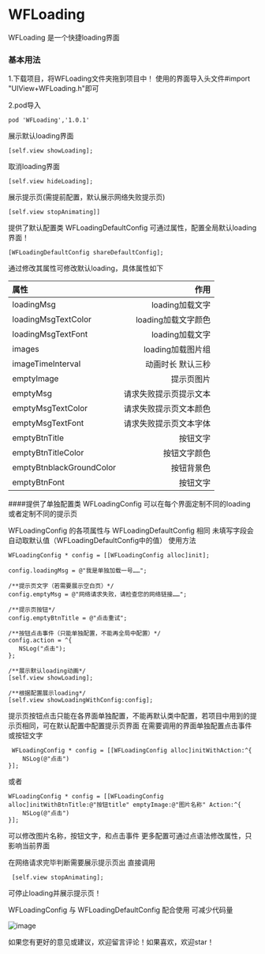 # WFLoading
WFLoading 是一个快捷loading界面

### 基本用法
1.下载项目，将WFLoading文件夹拖到项目中！
 使用的界面导入头文件#import "UIView+WFLoading.h"即可

2.pod导入

    pod 'WFLoading','1.0.1'

展示默认loading界面

    [self.view showLoading];


取消loading界面

	[self.view hideLoading];

展示提示页(需提前配置，默认展示网络失败提示页)
	
	[self.view stopAnimating]]


提供了默认配置类 WFLoadingDefaultConfig 可通过属性，配置全局默认loading界面！

    [WFLoadingDefaultConfig shareDefaultConfig];
    
 通过修改其属性可修改默认loading，具体属性如下

| 属性             	       | 作用                 | 
| :-------------	       | -------------:     | 
| loadingMsg               | loading加载文字       | 
| loadingMsgTextColor      | loading加载文字颜色    | 
| loadingMsgTextFont       | loading加载文字       | 
| images     			       | loading加载图片组      | 
| imageTimeInterval        | 动画时长 默认三秒       |  
| emptyImage               | 提示页图片             | 
| emptyMsg                 | 请求失败提示页提示文本   | 
| emptyMsgTextColor        | 请求失败提示页文本颜色   | 
| emptyMsgTextFont         | 请求失败提示页文本字体   | 
| emptyBtnTitle   	       | 按钮文字               | 
| emptyBtnTitleColor       | 按钮文字颜色           | 
| emptyBtnblackGroundColor |按钮背景色              |
| emptyBtnFont             | 按钮文字               | 


####提供了单独配置类 WFLoadingConfig 可以在每个界面定制不同的loading  或者定制不同的提示页

WFLoadingConfig 的各项属性与 WFLoadingDefaultConfig 相同 未填写字段会自动取默认值（WFLoadingDefaultConfig中的值）
使用方法

    WFLoadingConfig * config = [[WFLoadingConfig alloc]init];
    
    config.loadingMsg = @"我是单独加载一号……";
    
    /**提示页文字（若需要展示空白页）*/
    config.emptyMsg = @"网络请求失败，请检查您的网络链接……";
    
    /**提示页按钮*/
    config.emptyBtnTitle = @"点击重试";
    
    /**按钮点击事件（只能单独配置，不能再全局中配置）*/
    config.action = ^{
       NSLog("点击");
    };
    
    /**展示默认loading动画*/
    [self.view showLoading];
    
    /**根据配置展示loading*/
    [self.view showLoadingWithConfig:config];
    
提示页按钮点击只能在各界面单独配置，不能再默认类中配置，若项目中用到的提示页相同，可在默认配置中配置提示页界面
在需要调用的界面单独配置点击事件或按钮文字

     WFLoadingConfig * config = [[WFLoadingConfig alloc]initWithAction:^{
        NSLog(@"点击")
    }];
或者

    WFLoadingConfig * config = [[WFLoadingConfig alloc]initWithBtnTitle:@"按钮title" emptyImage:@"图片名称" Action:^{
        NSLog(@"点击")
    }];
   
可以修改图片名称，按钮文字，和点击事件 更多配置可通过点语法修改属性，只影响当前界面


在网络请求完毕判断需要展示提示页出 直接调用
     
     [self.view stopAnimating];
可停止loading并展示提示页！

WFLoadingConfig 与 WFLoadingDefaultConfig 配合使用 可减少代码量

![image](https://github.com/WeifengShi1/WFLoading/blob/master/QQ20181024-141623-HD.gif )

如果您有更好的意见或建议，欢迎留言评论！如果喜欢，欢迎star！
